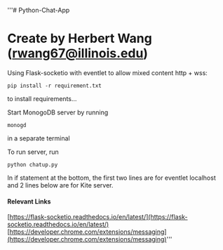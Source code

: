 '''# Python-Chat-App
# Create by Herbert Wang (rwang67@illinois.edu)
Using Flask-socketio with eventlet to allow mixed content http + wss:
```
pip install -r requirement.txt
```
to install requirements...

Start MonogoDB server by running 
```
monogd
```
in a separate terminal

To run server, run 
```
python chatup.py
```
In if statement at the bottom, the first two lines are for eventlet localhost and 2 lines below are for Kite server.  


#### Relevant Links
[https://flask-socketio.readthedocs.io/en/latest/](https://flask-socketio.readthedocs.io/en/latest/)
[https://developer.chrome.com/extensions/messaging](https://developer.chrome.com/extensions/messaging)'''
